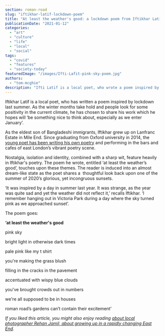 ```yaml
---
section: roman-road
slug: "iftikhar-latif-lockdown-poem"
title: "At least the weather's good: a lockdown poem from Iftikhar Latif"
publicationDate: "2021-01-12"
categories: 
  - "art"
  - "culture"
  - "life"
  - "local"
  - "social"
tags: 
  - "covid"
  - "features"
  - "society-today"
featuredImage: "/images/Ifti-Lafit-pink-sky-poem.jpg"
authors: 
  - "tom-mcghie"
description: "Ifti Latif is a local poet, who wrote a poem inspired by lockdown last summer. As the winter months take hold and people look for some positivity in the current climate, he has chosen to share his work which he hopes will ‘be something nice to think about, especially as we enter January’."
---
```


Iftikhar Latif is a local poet, who has written a poem inspired by lockdown last summer. As the winter months take hold and people look for some positivity in the current climate, he has chosen to share his work which he hopes will ‘be something nice to think about, especially as we enter January’.

As the eldest son of Bangladeshi immigrants, Iftikhar grew up on Lanfranc Estate in Mile End. Since graduating from Oxford university in 2014, the [young poet has been writing his own poetry](https://romanroadlondon.com/ifti-latif-british-bangladeshi-poet/) and performing in the bars and cafes of east London’s vibrant poetry scene. 

Nostalgia, isolation and identity, combined with a sharp wit, feature heavily in Iftikhar's poetry. The poem he wrote, entitled ‘at least the weather’s good’, touches upon these themes. The reader is induced into an almost dream-like state as the poet shares a  thoughtful look back upon one of the summer of 2020’s glorious, yet incongruous sunsets. 

‘It was inspired by a day in summer last year. It was strange, as the year was quite sad and yet the weather did not reflect it,’ recalls Iftikhar. ‘I remember hanging out in Victoria Park during a day where the sky turned pink as we approached sunset’. 

The poem goes:

**‘at least the weather's good** 

pink sky

bright light in otherwise dark times

pale pink like my t shirt

you're making the grass blush

filling in the cracks in the pavement

accentuated with wispy blue clouds

you've brought crowds out in numbers

we're all supposed to be in houses

roman road’s gardens can’t contain their excitement’

_If you liked this article, you might also enjoy reading_ [_about local photographer Rehan Jamil, about growing up in a rapidly changing East End_](https://romanroadlondon.com/changing-faces-of-the-east-end-rehan-jamil/)_._
